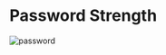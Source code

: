 # Password Strength
![password](https://user-images.githubusercontent.com/115154379/233066149-ad543770-8e7c-47fc-8c7f-c4c21464b68b.PNG)
